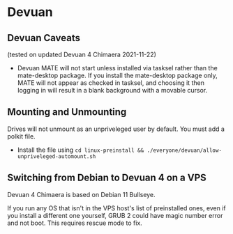 # Devuan

## Devuan Caveats
(tested on updated Devuan 4 Chimaera 2021-11-22)
- Devuan MATE will not start unless installed via tasksel rather than the mate-desktop package. If you install the mate-desktop package only, MATE will not appear as checked in tasksel, and choosing it then logging in will result in a blank background with a movable cursor.


## Mounting and Unmounting
Drives will not unmount as an unpriveleged user by default. You must add a polkit file.
- Install the file using `cd linux-preinstall && ./everyone/devuan/allow-unpriveleged-automount.sh`


## Switching from Debian to Devuan 4 on a VPS
Devuan 4 Chimaera is based on Debian 11 Bullseye.

If you run any OS that isn't in the VPS host's list of preinstalled ones,
even if you install a different one yourself,
GRUB 2 could have magic number error and not boot.
This requires rescue mode to fix.
